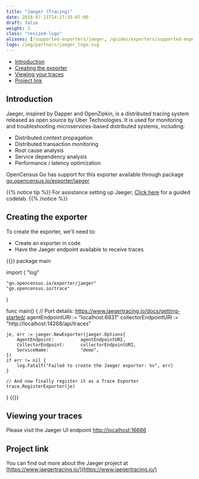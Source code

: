```yaml
---
title: "Jaeger (Tracing)"
date: 2018-07-21T14:27:35-07:00
draft: false
weight: 3
class: "resized-logo"
aliases: [/supported-exporters/jaeger, /guides/exporters/supported-exporters/go/jaeger]
logo: /img/partners/jaeger_logo.svg
---
```


- [Introduction](#introduction)
- [Creating the exporter](#creating-the-exporter)
- [Viewing your traces](#viewing-your-traces)
- [Project link](#project-link)

## Introduction
Jaeger, inspired by Dapper and OpenZipkin, is a distributed tracing system released as open source by Uber Technologies.
It is used for monitoring and troubleshooting microservices-based distributed systems, including:

* Distributed context propagation
* Distributed transaction monitoring
* Root cause analysis
* Service dependency analysis
* Performance / latency optimization

OpenCensus Go has support for this exporter available through package [go.opencensus.io/exporter/jaeger](https://godoc.org/go.opencensus.io/exporter/jaeger)

{{% notice tip %}}
For assistance setting up Jaeger, [Click here](/codelabs/jaeger) for a guided codelab.
{{% /notice %}}


## Creating the exporter
To create the exporter, we'll need to:

* Create an exporter in code
* Have the Jaeger endpoint available to receive traces

{{<highlight go>}}
package main

import (
	"log"

	"go.opencensus.io/exporter/jaeger"
	"go.opencensus.io/trace"
)

func main() {
	// Port details: https://www.jaegertracing.io/docs/getting-started/
	agentEndpointURI := "localhost:6831"
	collectorEndpointURI := "http://localhost:14268/api/traces"

	je, err := jaeger.NewExporter(jaeger.Options{
		AgentEndpoint:          agentEndpointURI,
		CollectorEndpoint:      collectorEndpointURI,
		ServiceName:            "demo",
	})
	if err != nil {
		log.Fatalf("Failed to create the Jaeger exporter: %v", err)
	}

	// And now finally register it as a Trace Exporter
	trace.RegisterExporter(je)
}
{{</highlight>}}

## Viewing your traces
Please visit the Jaeger UI endpoint [http://localhost:16686](http://localhost:16686)

## Project link
You can find out more about the Jaeger project at [https://www.jaegertracing.io/](https://www.jaegertracing.io/)
